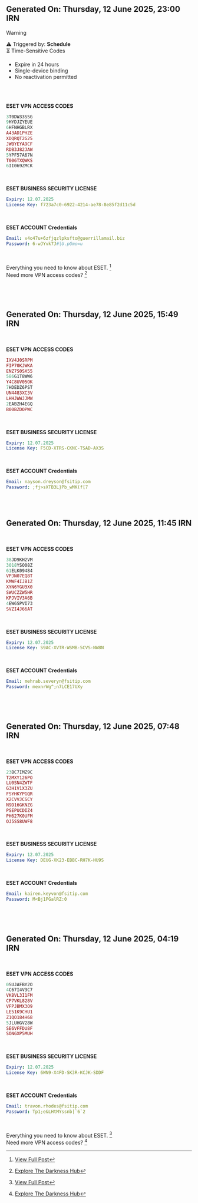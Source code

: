 #

## Generated On: Thursday, 12 June 2025, 23:00 IRN

> [!WARNING]
> 
> ⚠️ Triggered by: **Schedule**  
> ⏳ Time-Sensitive Codes
> - Expire in 24 hours
> - Single-device binding
> - No reactivation permitted

<br><br />

**ESET VPN ACCESS CODES**

```ruby
3T0DW33SSG
9HYDJZYEUE
6HFNHGBLRX
A43AD1PHZE
XDQRQT2G25
JWBYEYA9CF
RDB3J82JAW
5YPF57A67N
T006TXQWKS
6II069ZMCK
```

<br />

**ESET BUSINESS SECURITY LICENSE**

```yml
Expiry: 12.07.2025
License Key: f723a7c0-6922-4214-ae78-8e85f2d11c5d
```

<br />

**ESET ACCOUNT Credentials**

```yml
Email: v4o47u+6zfjqzlpksfto@guerrillamail.biz
Password: 6-wJYvk7J#|U.pGmo=u
```

<br />

Everything you need to know about ESET. [^1]  
Need more VPN access codes? [^2]

<br><br />

#

## Generated On: Thursday, 12 June 2025, 15:49 IRN

<br />

**ESET VPN ACCESS CODES**

```ruby
IXV4J0SRPM
FIP70KJWKA
ENZ7S0SX55
586G1T8WW6
Y4C8UV05OK
7HDEDZ6PST
UN4483XC3V
LHHJWWJJMW
2EABZH4EGQ
B00BZDOPWC
```

<br />

**ESET BUSINESS SECURITY LICENSE**

```yml
Expiry: 12.07.2025
License Key: F5CD-XTRS-CKNC-TSAD-AX3S
```

<br />

**ESET ACCOUNT Credentials**

```yml
Email: nayson.dreyson@fsitip.com
Password: ;fj>sXTB3L}Pb_wMK(f[7
```

<br><br />

## Generated On: Thursday, 12 June 2025, 11:45 IRN

<br />

**ESET VPN ACCESS CODES**

```ruby
38JD9KH2VM
3018YSO08Z
61ELK09484
VPJN07EQ8T
KMWF4IJB1Z
XYN6YGU3X0
SWUCZZW5HR
KPJVIV3A6B
4EW6SPVI73
SVZI4J66AT
```

<br />

**ESET BUSINESS SECURITY LICENSE**

```yml
Expiry: 12.07.2025
License Key: S9AC-XVTR-WSMB-5CVS-NW8N
```

<br />

**ESET ACCOUNT Credentials**

```yml
Email: mehrab.severyn@fsitip.com
Password: mexnrWg^;n7LCE17UXy
```

<br></br>

#

## Generated On: Thursday, 12 June 2025, 07:48 IRN

<br  />

**ESET VPN ACCESS CODES**

```ruby
23BC7IMZ9C
T2MXY126PO
LU0SN4ZWTF
G3H1V1X3ZU
FSYHKYPGQR
X2CVVJCSCY
N9D16GKNZG
PSEPUCDIZ4
PH627K0UFM
OJ5SS8UWF8
```

<br />

**ESET BUSINESS SECURITY LICENSE**

```yml
Expiry: 12.07.2025
License Key: DEUG-XK23-EBBC-RH7K-HU9S
```

<br />

**ESET ACCOUNT Credentials**

```yml
Email: kairen.keyvon@fsitip.com
Password: M<Bj1PGalRZ:0
```

<br></br>

#

## Generated On: Thursday, 12 June 2025, 04:19 IRN

<br  />

**ESET VPN ACCESS CODES**

```ruby
0SUJAFBY2O
4C67I4V3C7
VK8VL3I1FM
CP7VKL828V
VFPJBMX3O9
LE51K9CHU1
Z1QO184H68
5JLUHGV28W
SE6VFFDU8F
SONGXP5MUH
```

<br />

**ESET BUSINESS SECURITY LICENSE**

```yml
Expiry: 12.07.2025
License Key: 6WN9-X4FD-SK3R-KCJK-SDDF
```

<br />

**ESET ACCOUNT Credentials**

```yml
Email: travon.rhodes@fsitip.com
Password: Tp1;e&LHtMYssnb|`6`2
```

<br />

Everything you need to know about ESET. [^1]  
Need more VPN access codes? [^2]

[^1]: [View Full Post](https://t.me/F_NiREvil/2113)

[^2]: [Explore The Darkness Hub](https://t.me/Eset_key_trial)
